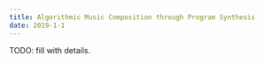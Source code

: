```yaml
---
title: Algorithmic Music Composition through Program Synthesis
date: 2019-1-1
---
```


TODO: fill with details.
